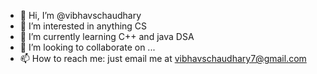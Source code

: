 - 👋 Hi, I’m @vibhavschaudhary
- 👀 I’m interested in anything CS
- 🌱 I’m currently learning C++ and java DSA
- 💞️ I’m looking to collaborate on ...
- 📫 How to reach me: just email me at vibhavschaudhary7@gmail.com

<!---
vibhavschaudhary/vibhavschaudhary is a ✨ special ✨ repository because its `README.md` (this file) appears on your GitHub profile.
You can click the Preview link to take a look at your changes.
--->
